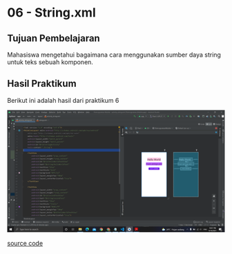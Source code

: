 # 06 - String.xml

## Tujuan Pembelajaran
Mahasiswa mengetahui bagaimana cara menggunakan sumber daya string
untuk teks sebuah komponen.

## Hasil Praktikum

Berikut ini adalah hasil dari praktikum 6

![Screenshot Hasil Percobaan](img/string.PNG)

[source code](../../src/02_layout&activity/app/src/main/res/layout/activity_string.xml)